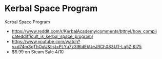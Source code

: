 # Kerbal Space Program

Kerbal Space Program
- https://www.reddit.com/r/KerbalAcademy/comments/bttnyl/how_complicateddifficult_is_kerbal_space_program/
- https://www.youtube.com/watch?v=d74m3qThOoU&list=PLYu7z3I8tdEkUeJRCh083UT-Lq5ZIKI75
- $9.99 on Steam Sale 4/10
